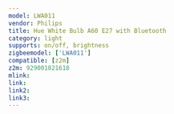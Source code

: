 ```yaml
---
model: LWA011
vendor: Philips
title: Hue White Bulb A60 E27 with Bluetooth
category: light
supports: on/off, brightness
zigbeemodel: ['LWA011']
compatible: [z2m]
z2m: 929001821618
mlink: 
link: 
link2: 
link3: 
---
```


